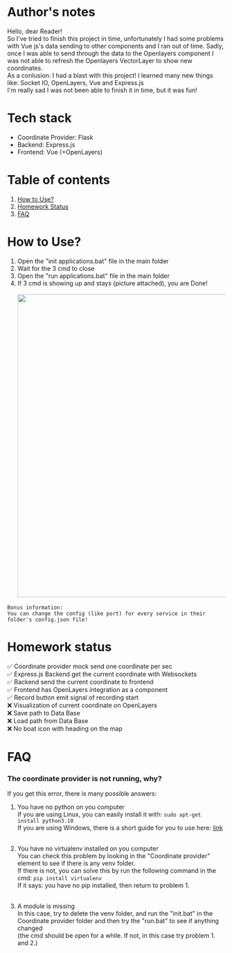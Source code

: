# Author's notes

Hello, dear Reader!<br>So I've tried to finish this project in time, unfortunately I had some problems with Vue js's data sending to other components and I ran out of time. Sadly, once I was able to send through the data to the Openlayers component I was not able to refresh the Openlayers VectorLayer to show new coordinates.<br>
As a conlusion: I had a blast with this project! I learned many new things like: Socket IO, OpenLayers, Vue and Express.js<br>
I'm really sad I was not been able to finish it in time, but it was fun!<br>

# Tech stack

- Coordinate Provider: Flask
- Backend: Express.js
- Frontend: Vue (+OpenLayers)

# Table of contents
 1. [How to Use?](#how-to-use)
 2. [Homework Status](#homework-status)
 3. [FAQ](#faq)

# How to Use?

1. Open the "init applications.bat" file in the main folder
2. Wait for the 3 cmd to close
3. Open the "run applications.bat" file in the main folder
4. If 3 cmd is showing up and stays (picture attached), you are Done!<br><br>
<img src="https://user-images.githubusercontent.com/90270578/203004724-2ce21ade-a488-4728-8d20-aa342bc5790a.png" width="700px"><br>

```
Bonus information:
You can change the config (like port) for every service in their folder's config.json file!
```


# Homework status

✅ Coordinate provider mock send one coordinate per sec<br>
✅ Express.js Backend get the current coordinate with Websockets<br>
✅ Backend send the current coordinate to frontend<br>
✅ Frontend has OpenLayers integration as a component<br>
✅ Record button emit signal of recording start<br>
❌ Visualization of current coordinate on OpenLayers<br>
❌ Save path to Data Base<br>
❌ Load path from Data Base<br>
❌ No boat icon with heading on the map



# FAQ

### The coordinate provider is not running, why?
If you get this error, there is many possible answers:

1. You have no python on you computer<br>
If you are using Linux, you can easily install it with: ```sudo apt-get install python3.10```<br>
If you are using Windows, there is a short guide for you to use here: [link](https://www.digitalocean.com/community/tutorials/install-python-windows-10)<br><br>

2. You have no virtualenv installed on you computer<br>
You can check this problem by looking in the "Coordinate provider" element to see if there is any venv folder.<br>
If there is not, you can solve this by run the following command in the cmd: ```pip install virtualenv```<br>
If it says: you have no pip installed, then return to problem 1.<br><br>

3. A module is missing<br>
In this case, try to delete the venv folder, and run the "init.bat" in the Coordinate provider folder and then try the "run.bat" to see if anything changed<br>
(the cmd should be open for a while. If not, in this case try problem 1. and 2.)<br><br>

